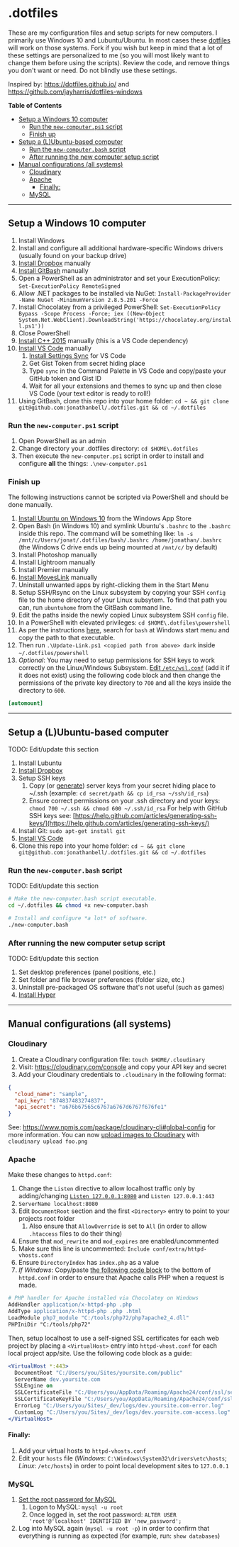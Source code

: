 # .dotfiles

These are my configuration files and setup scripts for new computers. I primarily use Windows 10 and Lubuntu/Ubuntu. In most cases these [dotfiles](https://dotfiles.github.io) will work on those systems. Fork if you wish but keep in mind that a lot of these settings are personalized to me (so you will most likely want to change them before using the scripts). Review the code, and remove things you don't want or need. Do not blindly use these settings.

Inspired by: <https://dotfiles.github.io/> and <https://github.com/jayharris/dotfiles-windows>

**Table of Contents**

<!-- TOC -->

- [Setup a Windows 10 computer](#setup-a-windows-10-computer)
  - [Run the `new-computer.ps1` script](#run-the-new-computerps1-script)
  - [Finish up](#finish-up)
- [Setup a (L)Ubuntu-based computer](#setup-a-lubuntu-based-computer)
  - [Run the `new-computer.bash` script](#run-the-new-computerbash-script)
  - [After running the new computer setup script](#after-running-the-new-computer-setup-script)
- [Manual configurations (all systems)](#manual-configurations-all-systems)
  - [Cloudinary](#cloudinary)
  - [Apache](#apache)
    - [Finally:](#finally)
  - [MySQL](#mysql)

<!-- /TOC -->

---

## Setup a Windows 10 computer

1.  Install Windows
1.  Install and configure all additional hardware-specific Windows drivers (usually found on your backup drive)
1.  [Install Dropbox](https://www.dropbox.com/install) manually
1.  [Install GitBash](https://git-scm.com/download/win) manually
1.  Open a PowerShell as an administrator and set your ExecutionPolicy: `Set-ExecutionPolicy RemoteSigned`
1.  Allow .NET packages to be installed via NuGet: `Install-PackageProvider -Name NuGet -MinimumVersion 2.8.5.201 -Force`
1.  Install Chocolatey from a privileged PowerShell: `Set-ExecutionPolicy Bypass -Scope Process -Force; iex ((New-Object System.Net.WebClient).DownloadString('https://chocolatey.org/install.ps1'))`
1.  Close PowerShell
1.  [Install C++ 2015](https://www.microsoft.com/en-us/download/details.aspx?id=48145) manually (this is a VS Code dependency)
1.  [Install VS Code](https://code.visualstudio.com) manually
    1.  [Install Settings Sync](https://marketplace.visualstudio.com/items?itemName=Shan.code-settings-sync) for VS Code
    1.  Get Gist Token from secret hiding place
    1.  Type `sync` in the Command Palette in VS Code and copy/paste your GitHub token and Gist ID
    1.  Wait for all your extensions and themes to sync up and then close VS Code (your text editor is ready to roll!)
1.  Using GitBash, clone this repo into your home folder: `cd ~ && git clone git@github.com:jonathanbell/.dotfiles.git && cd ~/.dotfiles`

### Run the `new-computer.ps1` script

1.  Open PowerShell as an admin
1.  Change directory your .dotfiles directory: `cd $HOME\.dotfiles`
1.  Then execute the `new-computer.ps1` script in order to install and configure **all** the things: `.\new-computer.ps1`

### Finish up

The following instructions cannot be scripted via PowerShell and should be done manually.

1.  [Install Ubuntu on Windows 10](https://www.microsoft.com/en-CA/store/p/ubuntu/9nblggh4msv6?rtc=1) from the Windows App Store
1.  Open Bash (in Windows 10) and symlink Ubuntu's `.bashrc` to the `.bashrc` inside this repo. The command will be something like: `ln -s /mnt/c/Users/jonat/.dotfiles/bash/.bashrc /home/jonathan/.bashrc` (the Windows C drive ends up being mounted at `/mnt/c/` by default)
1.  Install Photoshop manually
1.  Install Lightroom manually
1.  Install Premier manually
1.  [Install MovesLink](http://www.movescount.com/connect/download?type=moveslink) manually
1.  Uninstall unwanted apps by right-clicking them in the Start Menu
1.  Setup SSH/Rsync on the Linux subsystem by copying your SSH `config` file to the home directory of your Linux subsytem. To find that path you can, run `ubuntuhome` from the GitBash command line.
1.  Edit the paths inside the newly copied Linux subsystem SSH `config` file.
1.  In a PowerShell with elevated privileges: `cd $HOME\.dotfiles\powershell`
1.  As per the instructions [here](https://github.com/neilpa/cmd-colors-solarized#update-command-prompt-and-powershell-shortcut-lnks), search for `bash` at Windows start menu and copy the path to that executable.
1.  Then run `.\Update-Link.ps1 <copied path from above> dark` inside `~/.dotfiles/powershell`
1.  _Optional_: You may need to setup permissions for SSH keys to work correctly on the Linux/Windows Subsystem. [Edit `/etc/wsl.conf`](https://blogs.msdn.microsoft.com/commandline/2018/02/07/automatically-configuring-wsl/) (add it if it does not exist) using the following code block and then change the permissions of the private key directory to `700` and all the keys inside the directory to `600`.

```ini
[automount]                                                                                                                                             enabled = true                                                                                                                                          options = "metadata,umask=22,fmask=11"                                                                                                           mountFsTab = false
```

---

## Setup a (L)Ubuntu-based computer

TODO: Edit/update this section

1.  Install Lubuntu
1.  [Install Dropbox](https://www.linuxbabe.com/cloud-storage/install-dropbox-ubuntu-16-04)
1.  Setup SSH keys
    1.  Copy (or [generate](https://help.github.com/articles/generating-ssh-keys/)) server keys from your secret hiding place to ~/.ssh (example: `cd secret/path && cp id_rsa ~/ssh/id_rsa`)
    1.  Ensure correct permissions on your .ssh directory and your keys: `chmod 700 ~/.ssh && chmod 600 ~/.ssh/id_rsa` For help with GitHub SSH keys see: [https://help.github.com/articles/generating-ssh-keys/](https://help.github.com/articles/generating-ssh-keys/)
1.  Install Git: `sudo apt-get install git`
1.  [Install VS Code](https://code.visualstudio.com/docs/setup/linux)
1.  Clone this repo into your home folder: `cd ~ && git clone git@github.com:jonathanbell/.dotfiles.git && cd ~/.dotfiles`

### Run the `new-computer.bash` script

TODO: Edit/update this section

```bash
# Make the new-computer.bash script executable.
cd ~/.dotfiles && chmod +x new-computer.bash

# Install and configure *a lot* of software.
./new-computer.bash
```

### After running the new computer setup script

TODO: Edit/update this section

1.  Set desktop preferences (panel positions, etc.)
1.  Set folder and file browser preferences (folder size, etc.)
1.  Uninstall pre-packaged OS software that's not useful (such as games)
1.  [Install Hyper](https://github.com/zeit/hyper/releases)

---

## Manual configurations (all systems)

### Cloudinary

1.  Create a Cloudinary configuration file: `touch $HOME/.cloudinary`
1.  Visit: <https://cloudinary.com/console> and copy your API key and secret
1.  Add your Cloudinary credentials to `.cloudinary` in the following format:

```json
{
  "cloud_name": "sample",
  "api_key": "874837483274837",
  "api_secret": "a676b67565c6767a6767d6767f676fe1"
}
```

See: <https://www.npmjs.com/package/cloudinary-cli#global-config> for more information. You can now [upload images to Cloudinary](https://www.npmjs.com/package/cloudinary-cli#upload) with `cloudinary upload foo.png`

### Apache

Make these changes to `httpd.conf`:

1.  Change the `Listen` directive to allow localhost traffic only by adding/changing [`Listen 127.0.0.1:8080`](https://serverfault.com/a/276968/325456) and `Listen 127.0.0.1:443`
1.  `ServerName localhost:8080`
1.  Edit `DocumentRoot` section and the first `<Directory>` entry to point to your projects root folder
    1.  Also ensure that `AllowOverride` is set to `All` (in order to allow `.htaccess` files to do their thing)
1.  Ensure that `mod_rewrite` and `mod_expires` are enabled/uncommented
1.  Make sure this line is uncommented: `Include conf/extra/httpd-vhosts.conf`
1.  Ensure `DirectoryIndex` has `index.php` as a value
1.  _If Windows_: Copy/paste [the following code block](https://brian.teeman.net/joomla/install-amp-on-windows-with-chocolatey) to the bottom of `httpd.conf` in order to ensure that Apache calls PHP when a request is made.

```apache
# PHP handler for Apache installed via Chocolatey on Windows
AddHandler application/x-httpd-php .php
AddType application/x-httpd-php .php .html
LoadModule php7_module "C:/tools/php72/php7apache2_4.dll"
PHPIniDir "C:/tools/php72"
```

Then, setup localhost to use a self-signed SSL certificates for each web project by placing a `<VirtualHost>` entry into `httpd-vhost.conf` for each local project app/site. Use the following code block as a guide:

```apache
<VirtualHost *:443>
  DocumentRoot "C:/Users/you/Sites/yoursite.com/public"
  ServerName dev.yoursite.com
  SSLEngine on
  SSLCertificateFile "C:/Users/you/AppData/Roaming/Apache24/conf/ssl/server.crt"
  SSLCertificateKeyFile "C:/Users/you/AppData/Roaming/Apache24/conf/ssl/server.key"
  ErrorLog "C:/Users/you/Sites/_dev/logs/dev.yoursite.com-error.log"
  CustomLog "C:/Users/you/Sites/_dev/logs/dev.yoursite.com-access.log" common
</VirtualHost>
```

#### Finally:

1.  Add your virtual hosts to `httpd-vhosts.conf`
1.  Edit your `hosts` file (_Windows_: `C:\Windows\System32\drivers\etc\hosts`; _Linux_: `/etc/hosts`) in order to point local development sites to `127.0.0.1`

### MySQL

1.  [Set the root password for MySQL](https://brian.teeman.net/joomla/install-amp-on-windows-with-chocolatey)
    1.  Logon to MySQL: `mysql -u root`
    1.  Once logged in, set the root password: `ALTER USER 'root'@'localhost' IDENTIFIED BY 'new_password';`
1.  Log into MySQL again (`mysql -u root -p`) in order to confirm that everything is running as expected (for example, run: `show databases`)
